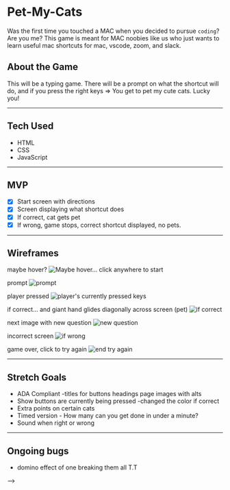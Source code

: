 # Pet-My-Cats
Was the first time you touched a MAC when you decided to pursue `coding`? Are you me?
This game is meant for MAC noobies like us who just wants to learn useful mac shortcuts for mac, vscode, zoom, and slack.



## About the Game
This will be a typing game. There will be a prompt on what the shortcut will do, and if you press the right keys => You get to pet my cute cats. Lucky you! 

***

## Tech Used
* HTML
* CSS
* JavaScript

***


## MVP 
- [x] Start screen with directions
- [x] Screen displaying what shortcut does
- [x] If correct, cat gets pet
- [x] If wrong, game stops, correct shortcut displayed, no pets.

***

## Wireframes


maybe hover?
![Maybe hover... click anywhere to start](https://cdn.discordapp.com/attachments/829614700815319060/939021615247798322/1.png)



prompt
![prompt](https://cdn.discordapp.com/attachments/829614700815319060/939021613398130699/5.png)



player pressed
![player's currently pressed keys](https://cdn.discordapp.com/attachments/829614700815319060/939021613767217232/6.png)



if correct... and giant hand glides diagonally across screen (pet)
![if correct](https://cdn.discordapp.com/attachments/829614700815319060/939021614274707486/7.png)



next image with new question
![new question](https://cdn.discordapp.com/attachments/829614700815319060/939027436174209032/Colorful_Abstract_Pattern_and_Shapes_Hidden_Picture_Game_Fun_Presentation.png)



incorrect screen
![if wrong](https://cdn.discordapp.com/attachments/829614700815319060/939021614719336488/8.png)



game over, click to try again
![end try again](https://cdn.discordapp.com/attachments/829614700815319060/939021615042281472/9.png)
***
## Stretch Goals

* ADA Compliant -titles for buttons headings page images with alts
* Show buttons are currently being pressed -changed the color if correct
* Extra points on certain cats
* Timed version - How many can you get done in under a minute?
* Sound when right or wrong

***
## Ongoing bugs

* domino effect of one breaking them all T.T

<!-- Requirements
1. Display a game in the browser
2. Switch turns between two players, or have the user play the computer (AI or obstacles)
3. Design logic for winning & visually display which player won
4. Include separate HTML / CSS / JavaScript files
5. Stick with KISS (Keep It Simple Stupid) and DRY (Don't Repeat Yourself) principles
6. Use Javascript for DOM manipulation
7. Deploy your game online, where the rest of the world can access it**
8. Use semantic markup for HTML and CSS (adhere to best practices) -->

<!-- resources
special thanks to paulina, weston, @yaakov, justin, jon
keycode.info - page where i press any key to get the js event keycode
https://getcssscan.com/css-box-shadow-examples - pretty boxshadows for my pressed keys
https://www.allbloggertricks.com/2021/04/determine-if-multiple-keys-are-pressed.html - code for making sure all buttons are pressed 
https://wave.webaim.org/ - ada compliant



noteable fixes:
-going from event.key to event.code because spacebar is an empty string
-reset function had to include the eventCode object to be set to all false
-coded the pressed keys to match the terms we normally know. meta left => command
" " => spacebar
-coded pressed keys to command-shift-a  instead of <!-- ˛ -->


 -->

